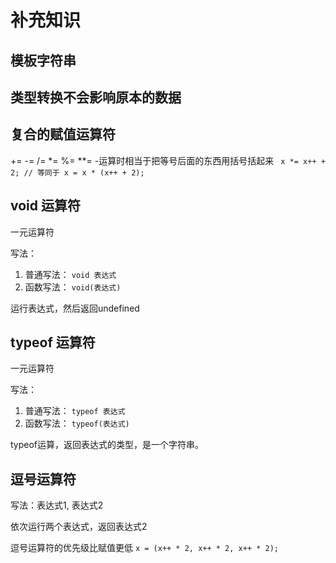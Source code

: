 # 补充知识

## 模板字符串

## 类型转换不会影响原本的数据

## 复合的赋值运算符

+=  -=  /=  *=  %=  **= 
-运算时相当于把等号后面的东西用括号括起来
``` x *= x++ + 2; // 等同于 x = x * (x++ + 2);```

## void 运算符

一元运算符

写法：

1. 普通写法： ``` void 表达式  ```
2. 函数写法： ``` void(表达式)  ```

运行表达式，然后返回undefined

## typeof 运算符

一元运算符

写法：

1. 普通写法： ``` typeof 表达式  ```
2. 函数写法： ``` typeof(表达式)  ```

typeof运算，返回表达式的类型，是一个字符串。

## 逗号运算符

写法：表达式1, 表达式2

依次运行两个表达式，返回表达式2

逗号运算符的优先级比赋值更低
``` x = (x++ * 2, x++ * 2, x++ * 2); ```
